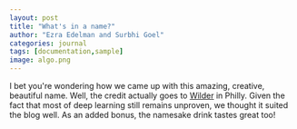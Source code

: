 ```yaml
---
layout: post
title: "What's in a name?"
author: "Ezra Edelman and Surbhi Goel"
categories: journal
tags: [documentation,sample]
image: algo.png
---
```


I bet you're wondering how we came up with this amazing, creative, beautiful name. Well, the credit actually goes to [Wilder](https://www.wilderphilly.com/) in Philly. Given the fact that most of deep learning still remains unproven, we thought it suited the blog well. As an added bonus, the namesake drink tastes great too!

